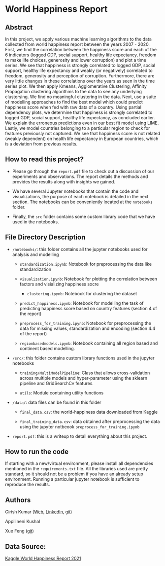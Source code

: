 # World Happiness Report

## Abstract

In this project, we apply various machine learning algorithms to the data collected from world happiness report between the years 2007 - 2020. First, we find the correlation between the happiness score and each of the 6 indicators (logged GDP, social support, healthy life expectancy, freedom to make life choices, generosity
and lower corruption) and plot a time series. We see that happiness is strongly correlated to logged GDP, social support, healthy life expectancy and weakly (or negatively) correlated to freedom, generosity and perception of corruption. Furthermore, there are very little changes in these correlations over the years as seen in the time series plot. We then apply Kmeans, Agglomerative Clustering, Affinity Propagation clustering algorithms to the data to see any underlying clustersing. We find no meaningful clustering in the data. Next, use a suite of modelling approaches to find the best model which could predict happiness score when fed with raw data of a country. Using partial dependency plots, we determine that happiness is strongly correlated to logged GDP, social support, healthy life expectancy, as concluded earlier. We explain the erroneous predictions even in our best fit model using LIME. Lastly, we model countries belonging to a particular region to check for features previously not captured. We see that happiness score is not related (weakly dependent) on health life expectancy in European countries, which is a deviation from previous results. 

## How to read this project?

* Please go through the `report.pdf` file to check out a discussion of our experiments and observations. The report details the methods and provides the results along with insights we gained.

* We have several Jupyter notebooks that contain the code and visualizations, the purpose of each notebook is detailed in the next section. The notebooks can be conveniently located at the `notebooks` folder.

* Finally, the `src` folder contains some custom library code that we have used in the notebooks. 

## File Directory Description

* `/notebooks/`: this folder contains all the jupyter notebooks used for analysis and modelling
	  
	* `standardization.ipynb`: Notebook for preprocessing the data like standardization 
	  
	* `visualization.ipynb`: Notebook for plotting the correlation between factors and visializing happiness socre

        * `clustering.ipynb`: Notebook for clustering the dataset
	
	* `predict_happiness.ipynb`: Notebook for modelling the task of predicting happiness score based on country features (section 4 of the report)
	  
	* `preprocess_for_training.ipynb`: Notebook for preprocessing the data for missing values, standardization and encoding (section 4.4 of the report)
	  
	* `regionbasedmodels.ipynb`: Notebook containing all region based and continent based modelling.


* `/src/`: this folder contains custom library functions used in the jupyter notebooks

	* `training/MultiModelPipeline`: Class that allows cross-validation across multiple models and hyper-parameter using the sklearn pipeline and GridSearchCv features.

	* `utils`: Module containing utility functions

* `/data/`: data files can be found in this folder

	* `final_data.csv`: the world-happiness data downloaded from Kaggle

	* `final_training_data.csv`: data obtained after preprocessing the data using the jupyter notbeook `preprocess_for_training.ipynb`

* `report.pdf`: this is a writeup to detail everything about this project.

## How to run the code

If starting with a new/virtual environment, please install all dependencies mentioned in the `requirements.txt` file. All the libraries used are pretty standard, so it should not be a problem if you have an already setup environment. Running a particular jupyter notebook is sufficient to reproduce the results.


## Authors

Girish Kumar ([Web](https://sites.google.com/view/girish-kumar/home), [LinkedIn](https://www.linkedin.com/in/kumagir/), [git](https://github.com/k-girish))

Appilineni Kushal 

Xue Feng ([git](https://github.com/xue1993))

## Data Source:
[Kaggle World Happiness Report 2021](https://www.kaggle.com/ajaypalsinghlo/world-happiness-report-2021?select=world-happiness-report.csv)
